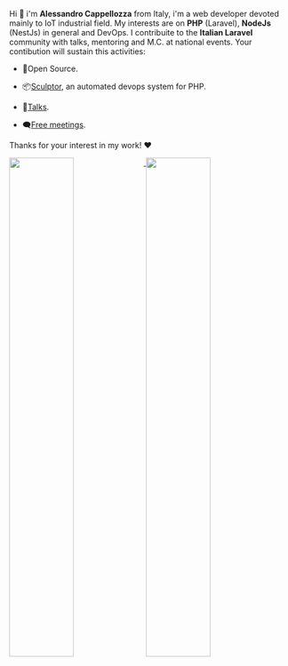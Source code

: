 Hi 🤝 i'm **Alessandro Cappellozza** from Italy, i'm a web developer devoted mainly to IoT industrial field. My interests are on **PHP** (Laravel), **NodeJs** (NestJs) in general and DevOps. I contribuite to the **Italian Laravel** community with talks, mentoring and M.C. at national events. Your contibution will sustain this activities:

- 📖Open Source.

- 📦[Sculptor](https://sculptor-devops.github.io/), an automated devops system for PHP.

- 🎤[Talks](https://www.youtube.com/c/grusp).

- 🗨️[Free meetings](https://rovigo.grusp.org/).

Thanks for your interest in my work! ❤️ 

<a href="https://github.com/eppak">
  <img align="top" src="https://github-readme-stats.vercel.app/api/top-langs/?username=eppak&langs_count=8&theme=calm&layout=compact" width="48%"/>
</a>
<a href="https://github.com/eppak">
  <img align="top" src="https://github-readme-stats.vercel.app/api?username=eppak&hide=prs&count_private=true&show_icons=true&theme=calm"  width="48%" />
</a>
